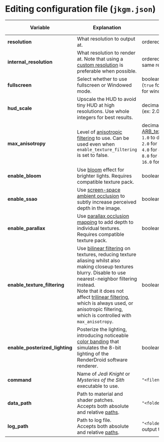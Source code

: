 # Editing configuration file (`jkgm.json`)

| Variable | Explanation | Syntax | Default value |
|----------------|------------------------------|--------|---------------|
| **resolution** | What resolution to output at. | ordered pair (`[ x, y ]`) | `[ 1024, 768 ]` |
| **internal_resolution** | What resolution to render at. Note that using a [custom resolution](https://pcgamingwiki.com/wiki/Glossary:Custom_resolution) is preferable when possible.| ordered pair, or `null` to use the same resolution as output | `null` |
| **fullscreen** | Select whether to use fullscreen or Windowed mode. | boolean<br/>(`true` for fullscreen, or `false` for windowed) |
| **hud_scale** | Upscale the HUD to avoid tiny HUD at high resolutions. Use whole integers for best results. | decimal<br/>(ex: 2.0 = 200% scaling) | Default: `1.0` |
| **max_anisotropy** | Level of [anisotropic filtering](https://en.wikipedia.org/wiki/Anisotropic_filtering) to use. Can be used even when `enable_texture_filtering` is set to false. | decimal (values taken from [ARB_texture_filter_anisotropic](https://www.khronos.org/registry/OpenGL/extensions/ARB/ARB_texture_filter_anisotropic.txt)): `1.0` to disable,<br/> `2.0` for 2x,<br/> `4.0` for 4x,<br/> `8.0` for 8x,<br/> `16.0` for 16x | Default: `2.0` |
| **enable_bloom** | Use [bloom](https://en.wikipedia.org/wiki/Bloom_(shader_effect)) effect for brighter lights. Requires compatible texture pack. | boolean | Default: `true` |
| **enable_ssao** | Use [screen-space ambient occlusion](https://en.wikipedia.org/wiki/Screen_space_ambient_occlusion) to subtly increase perceived depth in the image. | boolean | `true` |
| **enable_parallax** | Use [parallax occlusion mapping](https://en.wikipedia.org/wiki/Parallax_occlusion_mapping) to add depth to individual textures. Requires compatible texture pack. | boolean | `true` |
| **enable_texture_filtering** | Use [bilinear filtering](https://en.wikipedia.org/wiki/Bilinear_filtering) on textures, reducing texture aliasing whilst also making closeup textures blurry.  Disable to use nearest-neighbor filtering instead.<br/>Note that it does not affect [trilinear filtering](https://en.wikipedia.org/wiki/Trilinear_filtering), which is always used, or anisotropic filtering, which is controlled with `max_anisotropy`. | boolean | `true` |
| **enable_posterized_lighting** | Posterize the lighting, introducing noticeable [color banding](https://en.wikipedia.org/wiki/Colour_banding) that simulates the 8-bit lighting of the RenderDroid software renderer. | boolean | `false` |
| **command** | Name of *Jedi Knight* or *Mysteries of the Sith* executable to use. | `"<filename>"` | `"jk.exe"` |
| **data_path** | Path to material and shader patches.<br/>Accepts both absolute and relative [paths](https://en.wikipedia.org/wiki/Path_(computing)#MS-DOS/Microsoft_Windows_style). | `"<folderpath>"` | `"jkgm"` |
| **log_path** | Path to log file.<br/>Accepts both absolute and relative [paths](https://en.wikipedia.org/wiki/Path_(computing)#MS-DOS/Microsoft_Windows_style). | `"<folderpath>"`, or `null` to not output to a log | `null` |

<!-- No need to really have this, but I didn't want to remove it yet, in
## HUD Scaling
Recommend values for HUD scaling (based on 360p HUD size and Jedi Outcast/Academy HUD sizes): `2.0` for 720p, `3.0` for 1080p, `4.0` for 1440p, `6.0` for 2160p.
-->
